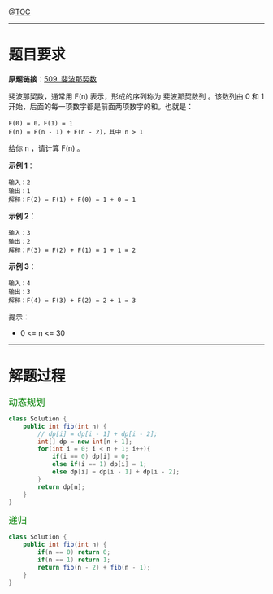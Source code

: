 @[TOC](目录😂)

***

# 题目要求

**原题链接**：[509. 斐波那契数](https://leetcode-cn.com/problems/fibonacci-number/)

斐波那契数，通常用 F(n) 表示，形成的序列称为 斐波那契数列 。该数列由 0 和 1 开始，后面的每一项数字都是前面两项数字的和。也就是：

```
F(0) = 0，F(1) = 1
F(n) = F(n - 1) + F(n - 2)，其中 n > 1
```

给你 n ，请计算 F(n) 。



**示例 1**：

```
输入：2
输出：1
解释：F(2) = F(1) + F(0) = 1 + 0 = 1
```


**示例 2**：

```
输入：3
输出：2
解释：F(3) = F(2) + F(1) = 1 + 1 = 2
```


**示例 3**：

```
输入：4
输出：3
解释：F(4) = F(3) + F(2) = 2 + 1 = 3
```


提示：

- 0 <= n <= 30


***

# 解题过程

<font color=green size=4>动态规划</font>

```java
class Solution {
    public int fib(int n) {
        // dp[i] = dp[i - 1] + dp[i - 2];
        int[] dp = new int[n + 1];
        for(int i = 0; i < n + 1; i++){
            if(i == 0) dp[i] = 0;
            else if(i == 1) dp[i] = 1;
            else dp[i] = dp[i - 1] + dp[i - 2];
        }
        return dp[n];
    }
}
```

<font color=green size=4>递归</font>

```java
class Solution {
    public int fib(int n) {
        if(n == 0) return 0;
        if(n == 1) return 1;
        return fib(n - 2) + fib(n - 1);
    }
}
```

